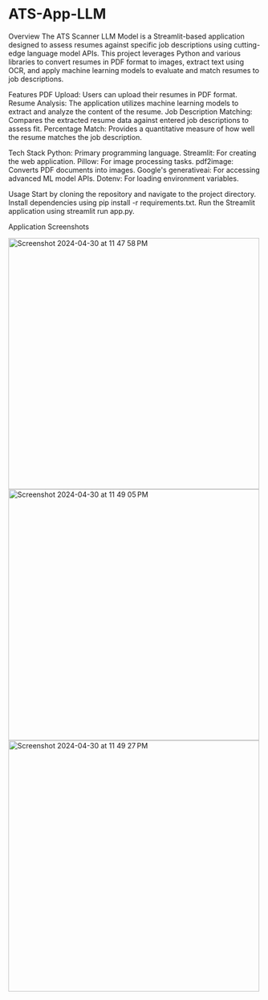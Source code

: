 # ATS-App-LLM

Overview
The ATS Scanner LLM Model is a Streamlit-based application designed to assess resumes against specific job descriptions using cutting-edge language model APIs. This project leverages Python and various libraries to convert resumes in PDF format to images, extract text using OCR, and apply machine learning models to evaluate and match resumes to job descriptions.

Features
PDF Upload: Users can upload their resumes in PDF format.
Resume Analysis: The application utilizes machine learning models to extract and analyze the content of the resume.
Job Description Matching: Compares the extracted resume data against entered job descriptions to assess fit.
Percentage Match: Provides a quantitative measure of how well the resume matches the job description.

Tech Stack
Python: Primary programming language.
Streamlit: For creating the web application.
Pillow: For image processing tasks.
pdf2image: Converts PDF documents into images.
Google's generativeai: For accessing advanced ML model APIs.
Dotenv: For loading environment variables.

Usage
Start by cloning the repository and navigate to the project directory.
Install dependencies using pip install -r requirements.txt.
Run the Streamlit application using streamlit run app.py.


Application Screenshots


<img width="500" alt="Screenshot 2024-04-30 at 11 47 58 PM" src="https://github.com/sasankyadavd99/ATS-App-LLM/assets/160814035/382a99a6-06ae-456b-a19a-2964deab3227">
<img width="500" alt="Screenshot 2024-04-30 at 11 49 05 PM" src="https://github.com/sasankyadavd99/ATS-App-LLM/assets/160814035/ce146332-cfb2-472a-8493-05996ef0f682">
<img width="500" alt="Screenshot 2024-04-30 at 11 49 27 PM" src="https://github.com/sasankyadavd99/ATS-App-LLM/assets/160814035/a05f505e-9909-40e4-b1de-8495ad9902bd">





